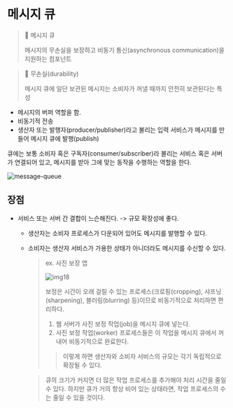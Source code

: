 # 메시지 큐

> 🌳 메시지 큐
> 
> 메시지의 무손실을 보장하고 비동기 통신(asynchronous communication)을 지원하는 컴포넌트

> 🌳 무손실(durability)
> 
> 메시지 큐에 일단 보관된 메시지는 소비자가 꺼낼 때까지 안전히 보관된다는 특성

- 메시지의 버퍼 역할을 함.
- 비동기적 전송
- 생산자 또는 발행자(producer/publisher)라고 불리는 입력 서비스가 메시지를 만들어 메시지 큐에 발행(publish)

큐에는 보통 소비자 혹은 구독자(consumer/subscriber)라 불리는 서비스 혹은 서버가 연결되어 있고, 
메시지를 받아 그에 맞는 동작을 수행하는 역할을 한다.

![message-queue](images/022/message-queue.png)

## 장점

- 서비스 또는 서버 간 결합이 느슨해진다. -> 규모 확장성에 좋다.
  - 생산자는 소비자 프로세스가 다운되어 있어도 메시지를 발행할 수 있다.
  - 소비자는 생산자 서비스가 가용한 상태가 아니더라도 메시지를 수신할 수 있다.
    > ex. 사진 보장 앱
    > 
    > ![img18](images/022/img18.png)
    > 
    > 보정은 시간이 오래 걸릴 수 있는 프로세스(크로핑(cropping), 샤프닝(sharpening), 블러링(blurring) 등)이므로 비동기적으로 처리하면 편리하다.
    > 
    > 1. 웹 서버가 사진 보정 작업(job)을 메시지 큐에 넣는다. 
    > 2. 사진 보정 작업(worker) 프로세스들은 이 작업을 메시지 큐에서 꺼내어 비동기적으로 완료한다. 
    > > 이렇게 하면 생산자와 소비자 서비스의 규모는 각기 독립적으로 확장될 수 있다.
  
    > 큐의 크기가 커지면 더 많은 작업 프로세스를 추가해야 처리 시간을 줄일 수 있다. 하지만 큐가 거의 항상 비어 있는 상태라면, 작업 프로세스의 수는 줄일 수 있을 것이다.